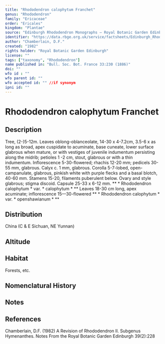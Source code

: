 ```yaml
---
title: "Rhododendron calophytum Franchet"
genus: "Rhododendron"
family: "Ericaceae"
order: "Ericales"
kingdom: "Plantae"
source: "Edinburgh Rhododendron Monographs – Royal Botanic Garden Edinburgh"
identifier: "https://data.rbge.org.uk/service/factsheets/Edinburgh_Rhododendron_Monographs.xhtml"
author: "Chamberlain, D.F."
created: "1982"
rights holder: "Royal Botanic Garden Edinburgh"
license: ""
tags: ["taxonomy", "Rhododendron"]
name published in: "Bull. Soc. Bot. France 33:230 (1886)"
doi: ""
wfo id : ""
wfo parent id: ""
wfo accepted id: "" //if synonym                      
ipni id: ""
---
```


                       

# Rhododendron calophytum Franchet

## Description
Tree, (2-)5-12m. Leaves oblong-oblanceolate, 14-30 x 4-7.2cm, 3.5-6 x as long as broad, apex cuspidate to acuminate, base cuneate, lower surface glabrous when mature, or with vestiges of juvenile indumentum persisting along the midrib; petioles 1 -2 cm, stout, glabrous or with a thin indumentum. Inflorescence 5-30-flowered; rhachis 12-20 mm; pedicels 30-55 mm, glabrous. Calyx c. 1 mm, glabrous. Corolla 5-7-lobed, open-campanulate, glabrous, pinkish white with purple flecks and a basal blotch, 40-60 mm. Stamens 15-20, filaments puberulent below. Ovary and style glabrous; stigma discoid. Capsule 25-33 x 6-12 mm. ** * Rhododendron calophytum * var. * calophytum * ** Leaves 18-30 cm long, apex acuminate; inflorescence 15—30-flowered ** * Rhododendron calophytum * var. * openshawianum * **

## Distribution
China (C & E Sichuan, NE Yunnan)

## Altitude


## Habitat
Forests, etc.

## Nomenclatural History

                       
## Notes


## References

Chamberlain, D.F. (1982) A Revision of Rhododendron II. Subgenus Hymenanthes. Notes From the Royal Botanic Garden Edinburgh 39(2):228
